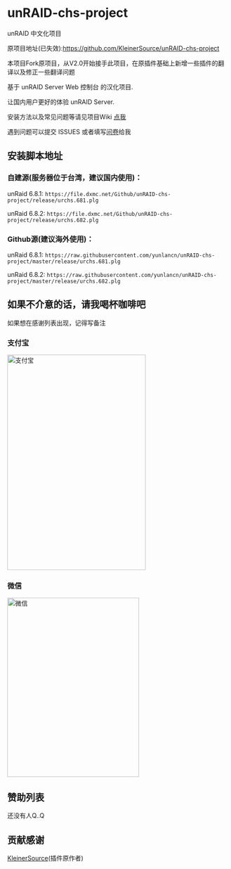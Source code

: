 # unRAID-chs-project
unRAID 中文化项目  

原项目地址(已失效):https://github.com/KleinerSource/unRAID-chs-project  

本项目Fork原项目，从V2.0开始接手此项目，在原插件基础上新增一些插件的翻译以及修正一些翻译问题  

基于 unRAID Server Web 控制台 的汉化项目.  

让国内用户更好的体验 unRAID Server.    

安装方法以及常见问题等请见项目Wiki [点我](https://github.com/yunlancn/unRAID-chs-project/wiki)
  
遇到问题可以提交 ISSUES 或者填写[问卷](https://wj.qq.com/s2/7881329/40b6/)给我

## 安装脚本地址

### 自建源(服务器位于台湾，建议国内使用)：  
unRaid 6.8.1: `https://file.dxmc.net/Github/unRAID-chs-project/release/urchs.681.plg`

unRaid 6.8.2: `https://file.dxmc.net/Github/unRAID-chs-project/release/urchs.682.plg`

### Github源(建议海外使用)：
unRaid 6.8.1: `https://raw.githubusercontent.com/yunlancn/unRAID-chs-project/master/release/urchs.681.plg`

unRaid 6.8.2: `https://raw.githubusercontent.com/yunlancn/unRAID-chs-project/master/release/urchs.682.plg`

## 如果不介意的话，请我喝杯咖啡吧

如果想在感谢列表出现，记得写备注

### 支付宝

<img src="https://cdn.img.dxmc.net/imgs/2021/01/12369f98820836c8.jpg" width = "315" height = "490" alt="支付宝" align=center /> 

### 微信
 
<img src="https://cdn.img.dxmc.net/imgs/2021/01/d3294592be36e533.png" width = "300" height = "408" alt="微信" align=center />  

## 赞助列表
还没有人Q..Q

## 贡献感谢
[KleinerSource](https://github.com/KleinerSource/)(插件原作者)
